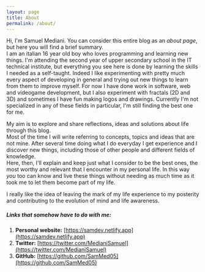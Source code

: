 ```yaml
---
layout: page
title: About
permalink: /about/
---
```


Hi, I'm Samuel Mediani. You can consider this entire blog as an *about page*, but here you will find a brief summary. <br>
I am an italian 16 year old boy who loves programming and learning new things.
I'm attending the second year of upper secondary school in the IT technical institute, but everything you see here is done by learning the skills I needed as a self-taught.
Indeed I like experimenting with pretty much every aspect of developing in general and trying out new things to learn from them to improve myself.
For now I have done work in software, web and videogame development, but I also experiment with fractals (2D and 3D) and sometimes I have fun making logos and drawings.
Currently I'm not specialized in any of these fields in particular, I'm still finding the best one for me. <br>

My aim is to explore and share reflections, ideas and solutions about life through this blog. <br>
Most of the time I will write referring to concepts, topics and ideas that are not mine.
After several time doing what I do everyday I get experience and I discover new things, including those of other people and different fields of knowledge. <br>
Here, then, I'll explain and keep just what I consider to be the best ones, the most worthy and relevant that I encounter in my personal life. In this way *you* too can know and live these things without needing as much time as it took me to let them become part of my life.

I really like the idea of leaving the mark of my life experience to my posterity and contributing to the evolution of mind and life awareness.

##### Links that somehow have to do with me:
1. **Personal website:** [https://samdev.netlify.app](https://samdev.netlify.app)
2. **Twitter:** [https://twitter.com/MedianiSamuel](https://twitter.com/MedianiSamuel)
3. **GitHub:** [https://github.com/SamMed05](https://github.com/SamMed05)
